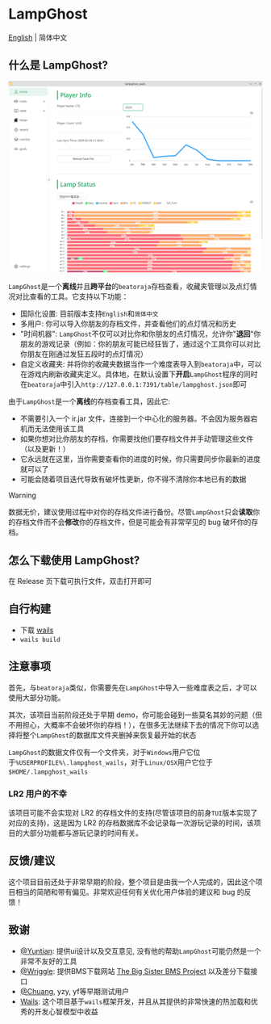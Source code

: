 # LampGhost

[English](./README.md) | 简体中文

## 什么是 LampGhost?

![showcase](./doc/showcase.png)

`LampGhost`是一个**离线**并且**跨平台**的`beatoraja`存档查看，收藏夹管理以及点灯情况对比查看的工具。它支持以下功能：

- 国际化设置: 目前版本支持`English`和`简体中文`
- 多用户: 你可以导入你朋友的存档文件，并查看他们的点灯情况和历史
- "时间机器": `LampGhost`不仅可以对比你和你朋友的点灯情况，允许你"**退回**"你朋友的游戏记录（例如：你的朋友可能已经狂皆了，通过这个工具你可以对比你朋友在刚通过发狂五段时的点灯情况）
- 自定义收藏夹: 并将你的收藏夹数据当作一个难度表导入到`beatoraja`中，可以在游戏内刷新收藏夹定义。具体地，在默认设置下**开启**`LampGhost`程序的同时在`beatoraja`中引入`http://127.0.0.1:7391/table/lampghost.json`即可

由于`LampGhost`是一个**离线**的存档查看工具，因此它:

- 不需要引入一个 ir.jar 文件，连接到一个中心化的服务器。不会因为服务器宕机而无法使用该工具
- 如果你想对比你朋友的存档，你需要找他们要存档文件并手动管理这些文件（以及更新！）
- 它永远就在这里，当你需要查看你的进度的时候，你只需要同步你最新的进度就可以了
- 可能会随着项目迭代导致有破坏性更新，你不得不清除你本地已有的数据

> [!warning]
>
> 数据无价，建议使用过程中对你的存档文件进行备份。尽管`LampGhost`只会**读取**你的存档文件而不会**修改**你的存档文件，但是可能会有非常罕见的 bug 破坏你的存档。

## 怎么下载使用 LampGhost?

在 Release 页下载可执行文件，双击打开即可

## 自行构建

- 下载 [wails](https://github.com/wailsapp/wails)
- `wails build`

## 注意事项

首先，与`beatoraja`类似，你需要先在`LampGhost`中导入一些难度表之后，才可以使用大部分功能。

其次，该项目当前阶段还处于早期 demo，你可能会碰到一些莫名其妙的问题（但不用担心，大概率不会破坏你的存档！），在很多无法继续下去的情况下你可以选择将整个`LampGhost`的数据库文件夹删掉来恢复最开始的状态

`LampGhost`的数据文件仅有一个文件夹，对于`Windows`用户它位于`%USERPROFILE%\.lampghost_wails`，对于`Linux/OSX`用户它位于`$HOME/.lampghost_wails`

### LR2 用户的不幸

该项目可能不会实现对 LR2 的存档文件的支持(尽管该项目的前身`TUI`版本实现了对应的支持)，这是因为 LR2 的存档数据库不会记录每一次游玩记录的时间，该项目的大部分功能都与游玩记录的时间有关。

## 反馈/建议

这个项目目前还处于非常早期的阶段，整个项目是由我一个人完成的，因此这个项目相当的简陋和带有偏见。非常欢迎任何有关优化用户体验的建议和 bug 的反馈！

## 致谢

- [@Yuntian](https://www.github.com/Yuntian52s): 提供ui设计以及交互意见, 没有他的帮助`LampGhost`可能仍然是一个非常不友好的工具
- [@Wriggle](https://www.github.com/wrigglebug): 提供BMS下载网站 [The Big Sister BMS Project](https://bms.wrigglebug.xyz/) 以及差分下载接口
- [@Chuang](https://github.com/chuang1213), yzy, yf等早期测试用户
- [Wails](https://github.com/wailsapp/wails): 这个项目基于`wails`框架开发，并且从其提供的非常快速的热加载和优秀的开发心智模型中收益
